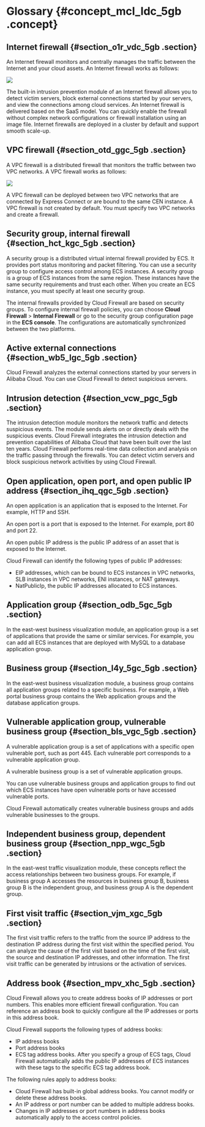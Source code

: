 # Glossary {#concept_mcl_ldc_5gb .concept}

## Internet firewall {#section_o1r_vdc_5gb .section}

An Internet firewall monitors and centrally manages the traffic between the Internet and your cloud assets. An Internet firewall works as follows:

![](images/38818_en-US.png)

The built-in intrusion prevention module of an Internet firewall allows you to detect victim servers, block external connections started by your servers, and view the connections among cloud services. An Internet firewall is delivered based on the SaaS model. You can quickly enable the firewall without complex network configurations or firewall installation using an image file. Internet firewalls are deployed in a cluster by default and support smooth scale-up.

## VPC firewall {#section_otd_ggc_5gb .section}

A VPC firewall is a distributed firewall that monitors the traffic between two VPC networks. A VPC firewall works as follows:

![](images/38820_en-US.png)

A VPC firewall can be deployed between two VPC networks that are connected by Express Connect or are bound to the same CEN instance. A VPC firewall is not created by default. You must specify two VPC networks and create a firewall.

## Security group, internal firewall {#section_hct_kgc_5gb .section}

A security group is a distributed virtual internal firewall provided by ECS. It provides port status monitoring and packet filtering. You can use a security group to configure access control among ECS instances. A security group is a group of ECS instances from the same region. These instances have the same security requirements and trust each other. When you create an ECS instance, you must specify at least one security group.

The internal firewalls provided by Cloud Firewall are based on security groups. To configure internal firewall policies, you can choose **Cloud Firewall** \> **Internal Firewall** or go to the security group configuration page in the **ECS console**. The configurations are automatically synchronized between the two platforms.

## Active external connections {#section_wb5_lgc_5gb .section}

Cloud Firewall analyzes the external connections started by your servers in Alibaba Cloud. You can use Cloud Firewall to detect suspicious servers.

## Intrusion detection {#section_vcw_pgc_5gb .section}

The intrusion detection module monitors the network traffic and detects suspicious events. The module sends alerts on or directly deals with the suspicious events. Cloud Firewall integrates the intrusion detection and prevention capabilities of Alibaba Cloud that have been built over the last ten years. Cloud Firewall performs real-time data collection and analysis on the traffic passing through the firewalls. You can detect victim servers and block suspicious network activities by using Cloud Firewall.

## Open application, open port, and open public IP address {#section_ihq_qgc_5gb .section}

An open application is an application that is exposed to the Internet. For example, HTTP and SSH.

An open port is a port that is exposed to the Internet. For example, port 80 and port 22.

An open public IP address is the public IP address of an asset that is exposed to the Internet.

Cloud Firewall can identify the following types of public IP addresses:

-   EIP addresses, which can be bound to ECS instances in VPC networks, SLB instances in VPC networks, ENI instances, or NAT gateways.
-   NatPublicIp, the public IP addresses allocated to ECS instances.

## Application group {#section_odb_5gc_5gb .section}

In the east-west business visualization module, an application group is a set of applications that provide the same or similar services. For example, you can add all ECS instances that are deployed with MySQL to a database application group.

## Business group {#section_l4y_5gc_5gb .section}

In the east-west business visualization module, a business group contains all application groups related to a specific business. For example, a Web portal business group contains the Web application groups and the database application groups.

## Vulnerable application group, vulnerable business group {#section_bls_vgc_5gb .section}

A vulnerable application group is a set of applications with a specific open vulnerable port, such as port 445. Each vulnerable port corresponds to a vulnerable application group.

A vulnerable business group is a set of vulnerable application groups.

You can use vulnerable business groups and application groups to find out which ECS instances have open vulnerable ports or have accessed vulnerable ports.

Cloud Firewall automatically creates vulnerable business groups and adds vulnerable businesses to the groups.

## Independent business group, dependent business group {#section_npp_wgc_5gb .section}

In the east-west traffic visualization module, these concepts reflect the access relationships between two business groups. For example, if business group A accesses the resources in business group B, business group B is the independent group, and business group A is the dependent group.

## First visit traffic {#section_vjm_xgc_5gb .section}

The first visit traffic refers to the traffic from the source IP address to the destination IP address during the first visit within the specified period. You can analyze the cause of the first visit based on the time of the first visit, the source and destination IP addresses, and other information. The first visit traffic can be generated by intrusions or the activation of services.

## Address book {#section_mpv_xhc_5gb .section}

Cloud Firewall allows you to create address books of IP addresses or port numbers. This enables more efficient firewall configuration. You can reference an address book to quickly configure all the IP addresses or ports in this address book.

Cloud Firewall supports the following types of address books:

-   IP address books
-   Port address books
-   ECS tag address books. After you specify a group of ECS tags, Cloud Firewall automatically adds the public IP addresses of ECS instances with these tags to the specific ECS tag address book.

The following rules apply to address books:

-   Cloud Firewall has built-in global address books. You cannot modify or delete these address books.
-   An IP address or port number can be added to multiple address books.
-   Changes in IP addresses or port numbers in address books automatically apply to the access control policies.

